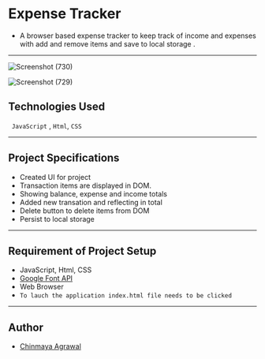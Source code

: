 # Expense Tracker

- A browser based expense tracker to keep track of income and expenses with add and remove items and save to local storage .

<hr>

![Screenshot (730)](https://user-images.githubusercontent.com/54171759/138584738-9ed1c1e6-3b95-4a9a-8006-e08e5a573bfb.png)

![Screenshot (729)](https://user-images.githubusercontent.com/54171759/138584740-d42b1ed2-7b67-4d45-840d-9f46b4fc341d.png)


## Technologies Used

``` JavaScript``` , ```Html```, ```CSS ```

<hr>

## Project Specifications

- Created UI for project
- Transaction items are displayed in DOM.
- Showing balance, expense and income totals
- Added new transation and reflecting in total
- Delete button to delete items from DOM
- Persist to local storage

<hr>

## Requirement of Project Setup
- JavaScript, Html, CSS
- [Google Font API](https://fonts.googleapis.com/css?family=Lato&display=swap)
- Web Browser
- ``` To lauch the application index.html file needs to be clicked ``` 
<hr>

## Author
- [Chinmaya Agrawal](github.com/chinmayaAgrawal)
